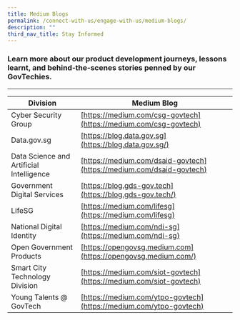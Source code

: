 ```yaml
---
title: Medium Blogs
permalink: /connect-with-us/engage-with-us/medium-blogs/
description: ""
third_nav_title: Stay Informed
---
```

### Learn more about our product development journeys, lessons learnt, and behind-the-scenes stories penned by our GovTechies.

* * *

| Division | Medium Blog |
| --- | --- |
| Cyber Security Group | [https://medium.com/csg-govtech](https://medium.com/csg-govtech) |
| Data.gov.sg | [https://blog.data.gov.sg](https://blog.data.gov.sg/) |
| Data Science and Artificial Intelligence | [https://medium.com/dsaid-govtech](https://medium.com/dsaid-govtech) |
| Government Digital Services | [https://blog.gds-gov.tech](https://blog.gds-gov.tech/) |
| LifeSG | [https://medium.com/lifesg](https://medium.com/lifesg) |
| National Digital Identity | [https://medium.com/ndi-sg](https://medium.com/ndi-sg) |
| Open Government Products | [https://opengovsg.medium.com](https://opengovsg.medium.com/) |
| Smart City Technology Division | [https://medium.com/siot-govtech](https://medium.com/siot-govtech) |
| Young Talents @ GovTech | [https://medium.com/ytpo-govtech](https://medium.com/ytpo-govtech) |